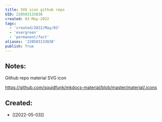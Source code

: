 ```yaml
---
title: SVG icon github repo
UID: 220503133830
created: 03-May-2022
tags:
  - 'created/2022/May/03'
  - 'evergreen'
  - 'permanent/fact'
aliases: '220503133830'
publish: True
---
```

## Notes:
Github repo material SVG icon

https://github.com/squidfunk/mkdocs-material/blob/master/material/.icons

## Created:
- [[2022-05-03]]
